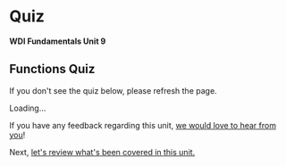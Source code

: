 # Quiz

**WDI Fundamentals Unit 9**

## Functions Quiz

If you don't see the quiz below, please refresh the page.

Loading...

If you have any feedback regarding this unit, [we would love to hear from you](https://ga-immersives.typeform.com/to/kKq7HW)!

Next, [let's review what's been covered in this unit.](functions-cheatsheet.md)

